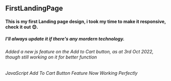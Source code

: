 ## FirstLandingPage
#### This is my first Landing page design, i took my time to make it responsive, check it out 😊.
##### I'll always update it if there's any mordern technology.
###### Added a new js feature on the Add to Cart button, as at 3rd Oct 2022, though still working on it for better function
######
###### JavaScript Add To Cart Button Feature Now Working Perfectly
